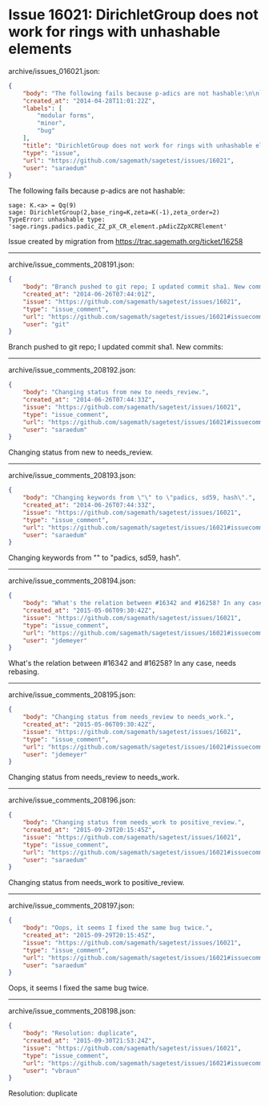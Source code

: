 # Issue 16021: DirichletGroup does not work for rings with unhashable elements

archive/issues_016021.json:
```json
{
    "body": "The following fails because p-adics are not hashable:\n\n```\nsage: K.<a> = Qq(9)\nsage: DirichletGroup(2,base_ring=K,zeta=K(-1),zeta_order=2)\nTypeError: unhashable type: 'sage.rings.padics.padic_ZZ_pX_CR_element.pAdicZZpXCRElement'\n```\n\n\nIssue created by migration from https://trac.sagemath.org/ticket/16258\n\n",
    "created_at": "2014-04-28T11:01:22Z",
    "labels": [
        "modular forms",
        "minor",
        "bug"
    ],
    "title": "DirichletGroup does not work for rings with unhashable elements",
    "type": "issue",
    "url": "https://github.com/sagemath/sagetest/issues/16021",
    "user": "saraedum"
}
```
The following fails because p-adics are not hashable:

```
sage: K.<a> = Qq(9)
sage: DirichletGroup(2,base_ring=K,zeta=K(-1),zeta_order=2)
TypeError: unhashable type: 'sage.rings.padics.padic_ZZ_pX_CR_element.pAdicZZpXCRElement'
```


Issue created by migration from https://trac.sagemath.org/ticket/16258





---

archive/issue_comments_208191.json:
```json
{
    "body": "Branch pushed to git repo; I updated commit sha1. New commits:",
    "created_at": "2014-06-26T07:44:01Z",
    "issue": "https://github.com/sagemath/sagetest/issues/16021",
    "type": "issue_comment",
    "url": "https://github.com/sagemath/sagetest/issues/16021#issuecomment-208191",
    "user": "git"
}
```

Branch pushed to git repo; I updated commit sha1. New commits:



---

archive/issue_comments_208192.json:
```json
{
    "body": "Changing status from new to needs_review.",
    "created_at": "2014-06-26T07:44:33Z",
    "issue": "https://github.com/sagemath/sagetest/issues/16021",
    "type": "issue_comment",
    "url": "https://github.com/sagemath/sagetest/issues/16021#issuecomment-208192",
    "user": "saraedum"
}
```

Changing status from new to needs_review.



---

archive/issue_comments_208193.json:
```json
{
    "body": "Changing keywords from \"\" to \"padics, sd59, hash\".",
    "created_at": "2014-06-26T07:44:33Z",
    "issue": "https://github.com/sagemath/sagetest/issues/16021",
    "type": "issue_comment",
    "url": "https://github.com/sagemath/sagetest/issues/16021#issuecomment-208193",
    "user": "saraedum"
}
```

Changing keywords from "" to "padics, sd59, hash".



---

archive/issue_comments_208194.json:
```json
{
    "body": "What's the relation between #16342 and #16258? In any case, needs rebasing.",
    "created_at": "2015-05-06T09:30:42Z",
    "issue": "https://github.com/sagemath/sagetest/issues/16021",
    "type": "issue_comment",
    "url": "https://github.com/sagemath/sagetest/issues/16021#issuecomment-208194",
    "user": "jdemeyer"
}
```

What's the relation between #16342 and #16258? In any case, needs rebasing.



---

archive/issue_comments_208195.json:
```json
{
    "body": "Changing status from needs_review to needs_work.",
    "created_at": "2015-05-06T09:30:42Z",
    "issue": "https://github.com/sagemath/sagetest/issues/16021",
    "type": "issue_comment",
    "url": "https://github.com/sagemath/sagetest/issues/16021#issuecomment-208195",
    "user": "jdemeyer"
}
```

Changing status from needs_review to needs_work.



---

archive/issue_comments_208196.json:
```json
{
    "body": "Changing status from needs_work to positive_review.",
    "created_at": "2015-09-29T20:15:45Z",
    "issue": "https://github.com/sagemath/sagetest/issues/16021",
    "type": "issue_comment",
    "url": "https://github.com/sagemath/sagetest/issues/16021#issuecomment-208196",
    "user": "saraedum"
}
```

Changing status from needs_work to positive_review.



---

archive/issue_comments_208197.json:
```json
{
    "body": "Oops, it seems I fixed the same bug twice.",
    "created_at": "2015-09-29T20:15:45Z",
    "issue": "https://github.com/sagemath/sagetest/issues/16021",
    "type": "issue_comment",
    "url": "https://github.com/sagemath/sagetest/issues/16021#issuecomment-208197",
    "user": "saraedum"
}
```

Oops, it seems I fixed the same bug twice.



---

archive/issue_comments_208198.json:
```json
{
    "body": "Resolution: duplicate",
    "created_at": "2015-09-30T21:53:24Z",
    "issue": "https://github.com/sagemath/sagetest/issues/16021",
    "type": "issue_comment",
    "url": "https://github.com/sagemath/sagetest/issues/16021#issuecomment-208198",
    "user": "vbraun"
}
```

Resolution: duplicate
